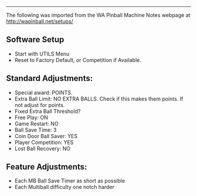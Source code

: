 ***
The following was imported from the WA Pinball Machine Notes webpage at http://wapinball.net/setups/
## Software Setup
-   Start with UTILS Menu
-   Reset to Factory Default, or Competition if Available.
## Standard Adjustments:
-   Special award: POINTS.
-   Extra Ball Limit: NO EXTRA BALLS. Check if this makes them points. If not adjust for points.
-   Fixed Extra Ball Threshold?
-   Free Play: ON
-   Game Restart: NO
-   Ball Save Time: 3
-   Coin Door Ball Saver: YES
-   Player Competition: YES
-   Lost Ball Recovery: NO
## Feature Adjustments:
-   Each MB Ball Save Timer as short as possible
-   Each Multiball difficulty one notch harder